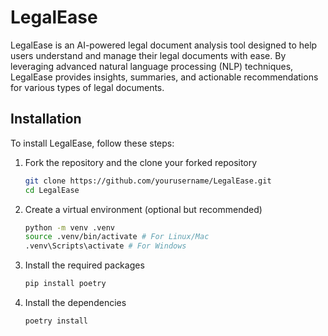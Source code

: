 # LegalEase
LegalEase is an AI-powered legal document analysis tool designed to help users understand and manage their legal documents with ease. By leveraging advanced natural language processing (NLP) techniques, LegalEase provides insights, summaries, and actionable recommendations for various types of legal documents.


## Installation

To install LegalEase, follow these steps:

1. Fork the repository and the clone your forked repository
    ```bash
    git clone https://github.com/yourusername/LegalEase.git
    cd LegalEase
    ```
2. Create a virtual environment (optional but recommended)
    ```bash
    python -m venv .venv
    source .venv/bin/activate # For Linux/Mac
    .venv\Scripts\activate # For Windows
    ```
3. Install the required packages
    ```bash
    pip install poetry
    ```
4. Install the dependencies
    ```bash
    poetry install
    ```
